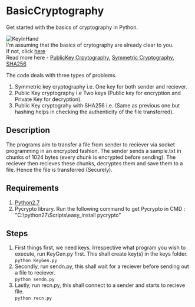 # BasicCryptography  
Get started with the basics of cryptography in Python.  

![KeyInHand](https://unsplash.com/photos/OHnvp41aDzE "")  
I'm assuming that the basics of crytography are already clear to you.   
If not, click [here](https://en.wikipedia.org/wiki/Cryptography)  
Read more here - [PublicKey Crpytography](https://en.wikipedia.org/wiki/Public-key_cryptography), [Symmetric Cryptography](https://en.wikipedia.org/wiki/Symmetric-key_algorithm), [SHA256](https://en.wikipedia.org/wiki/Secure_Hash_Algorithms)  

The code deals with three types of problems.  
1. Symmetric key cryptography i.e. One key for both sender and reciever.  
2. Public Key cryptography i.e Two keys (Public key for encryption and Private Key for decryption).  
3. Public Key cryptograhy with SHA256 i.e. (Same as previous one but hashing helps in checking the authenticity of the file transferred).  

## Description
The programs aim to transfer a file from sender to reciever via socket programming in an encrypted fashion.
The sender sends a sample.txt in chunks of 1024 bytes (every chunk is encrypted before sending). The reciever then recieves these chunks, decryptes them and save them to a file. Hence the file is transferred (Securely).

## Requirements  
1. [Python2.7](https://www.python.org/ftp/python/2.7/python-2.7.amd64.msi)  
2. Pycrypto library. Run the following command to get Pycrypto in CMD : "C:\python27\Scripts\easy_install pycrypto"  

## Steps  
1. First things first, we need keys. Irrespective what program you wish to execute, run KeyGen.py first. This shall create key(s) in the keys folder.  
`python KeyGen.py`
2. Secondly, run sendn.py, this shall wait for a reciever before sending out a file to reciever.  
`python sendn.py`
3. Lastly, run recn.py, this shall connect to a sender and starts to recieve file.  
`python recn.py`


